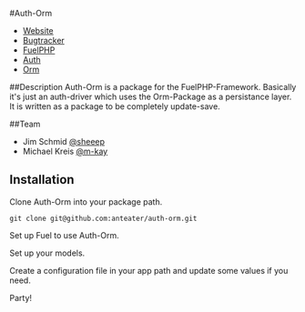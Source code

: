 #Auth-Orm
* [Website](http://anteater.ch)
* [Bugtracker](https://github.com/anteater/auth-orm/issues)
* [FuelPHP](https://github.com/fuel/)
* [Auth](https://github.com/fuel/auth)
* [Orm](https://github.com/fuel/orm)

##Description
Auth-Orm is a package for the FuelPHP-Framework. Basically it's just an auth-driver
which uses the Orm-Package as a persistance layer. It is written as a package to be completely update-save.

##Team
* Jim Schmid [@sheeep](https://github.com/sheeep)
* Michael Kreis	[@m-kay](https://github.com/m-kay)

## Installation
Clone Auth-Orm into your package path.

    git clone git@github.com:anteater/auth-orm.git

Set up Fuel to use Auth-Orm.

Set up your models.

Create a configuration file in your app path and update some values if you need.

Party!
